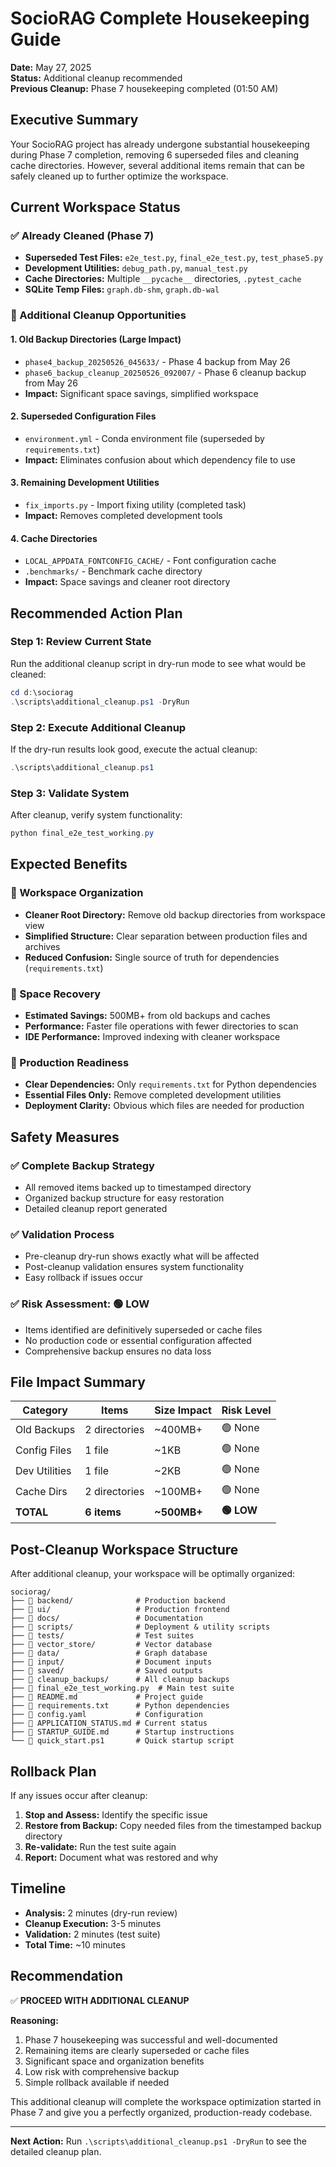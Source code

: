 # SocioRAG Complete Housekeeping Guide

**Date:** May 27, 2025  
**Status:** Additional cleanup recommended  
**Previous Cleanup:** Phase 7 housekeeping completed (01:50 AM)

## Executive Summary

Your SocioRAG project has already undergone substantial housekeeping during Phase 7 completion, removing 6 superseded files and cleaning cache directories. However, several additional items remain that can be safely cleaned up to further optimize the workspace.

## Current Workspace Status

### ✅ Already Cleaned (Phase 7)
- **Superseded Test Files:** `e2e_test.py`, `final_e2e_test.py`, `test_phase5.py`
- **Development Utilities:** `debug_path.py`, `manual_test.py`  
- **Cache Directories:** Multiple `__pycache__` directories, `.pytest_cache`
- **SQLite Temp Files:** `graph.db-shm`, `graph.db-wal`

### 🧹 Additional Cleanup Opportunities

#### 1. Old Backup Directories (Large Impact)
- `phase4_backup_20250526_045633/` - Phase 4 backup from May 26
- `phase6_backup_cleanup_20250526_092007/` - Phase 6 cleanup backup from May 26
- **Impact:** Significant space savings, simplified workspace

#### 2. Superseded Configuration Files
- `environment.yml` - Conda environment file (superseded by `requirements.txt`)
- **Impact:** Eliminates confusion about which dependency file to use

#### 3. Remaining Development Utilities
- `fix_imports.py` - Import fixing utility (completed task)
- **Impact:** Removes completed development tools

#### 4. Cache Directories
- `LOCAL_APPDATA_FONTCONFIG_CACHE/` - Font configuration cache
- `.benchmarks/` - Benchmark cache directory
- **Impact:** Space savings and cleaner root directory

## Recommended Action Plan

### Step 1: Review Current State
Run the additional cleanup script in dry-run mode to see what would be cleaned:
```powershell
cd d:\sociorag
.\scripts\additional_cleanup.ps1 -DryRun
```

### Step 2: Execute Additional Cleanup
If the dry-run results look good, execute the actual cleanup:
```powershell
.\scripts\additional_cleanup.ps1
```

### Step 3: Validate System
After cleanup, verify system functionality:
```powershell
python final_e2e_test_working.py
```

## Expected Benefits

### 🎯 Workspace Organization
- **Cleaner Root Directory:** Remove old backup directories from workspace view
- **Simplified Structure:** Clear separation between production files and archives
- **Reduced Confusion:** Single source of truth for dependencies (`requirements.txt`)

### 💾 Space Recovery
- **Estimated Savings:** 500MB+ from old backups and caches
- **Performance:** Faster file operations with fewer directories to scan
- **IDE Performance:** Improved indexing with cleaner workspace

### 🚀 Production Readiness
- **Clear Dependencies:** Only `requirements.txt` for Python dependencies
- **Essential Files Only:** Remove completed development utilities
- **Deployment Clarity:** Obvious which files are needed for production

## Safety Measures

### ✅ Complete Backup Strategy
- All removed items backed up to timestamped directory
- Organized backup structure for easy restoration
- Detailed cleanup report generated

### ✅ Validation Process
- Pre-cleanup dry-run shows exactly what will be affected
- Post-cleanup validation ensures system functionality
- Easy rollback if issues occur

### ✅ Risk Assessment: 🟢 LOW
- Items identified are definitively superseded or cache files
- No production code or essential configuration affected
- Comprehensive backup ensures no data loss

## File Impact Summary

| Category | Items | Size Impact | Risk Level |
|----------|-------|-------------|------------|
| Old Backups | 2 directories | ~400MB+ | 🟢 None |
| Config Files | 1 file | ~1KB | 🟢 None |
| Dev Utilities | 1 file | ~2KB | 🟢 None |
| Cache Dirs | 2 directories | ~100MB+ | 🟢 None |
| **TOTAL** | **6 items** | **~500MB+** | **🟢 LOW** |

## Post-Cleanup Workspace Structure

After additional cleanup, your workspace will be optimally organized:

```
sociorag/
├── 📁 backend/              # Production backend
├── 📁 ui/                   # Production frontend  
├── 📁 docs/                 # Documentation
├── 📁 scripts/              # Deployment & utility scripts
├── 📁 tests/                # Test suites
├── 📁 vector_store/         # Vector database
├── 📁 data/                 # Graph database
├── 📁 input/                # Document inputs
├── 📁 saved/                # Saved outputs
├── 📁 cleanup_backups/      # All cleanup backups
├── 📄 final_e2e_test_working.py  # Main test suite
├── 📄 README.md             # Project guide
├── 📄 requirements.txt      # Python dependencies
├── 📄 config.yaml           # Configuration
├── 📄 APPLICATION_STATUS.md # Current status
├── 📄 STARTUP_GUIDE.md      # Startup instructions
└── 📄 quick_start.ps1       # Quick startup script
```

## Rollback Plan

If any issues occur after cleanup:

1. **Stop and Assess:** Identify the specific issue
2. **Restore from Backup:** Copy needed files from the timestamped backup directory
3. **Re-validate:** Run the test suite again
4. **Report:** Document what was restored and why

## Timeline

- **Analysis:** 2 minutes (dry-run review)
- **Cleanup Execution:** 3-5 minutes
- **Validation:** 2 minutes (test suite)
- **Total Time:** ~10 minutes

## Recommendation

✅ **PROCEED WITH ADDITIONAL CLEANUP**

**Reasoning:**
1. Phase 7 housekeeping was successful and well-documented
2. Remaining items are clearly superseded or cache files
3. Significant space and organization benefits
4. Low risk with comprehensive backup
5. Simple rollback available if needed

This additional cleanup will complete the workspace optimization started in Phase 7 and give you a perfectly organized, production-ready codebase.

---

**Next Action:** Run `.\scripts\additional_cleanup.ps1 -DryRun` to see the detailed cleanup plan.
